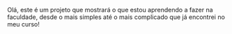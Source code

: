 Olá, este é um projeto que mostrará o que estou aprendendo a fazer na faculdade, desde o mais simples até o mais complicado que já encontrei no meu curso!